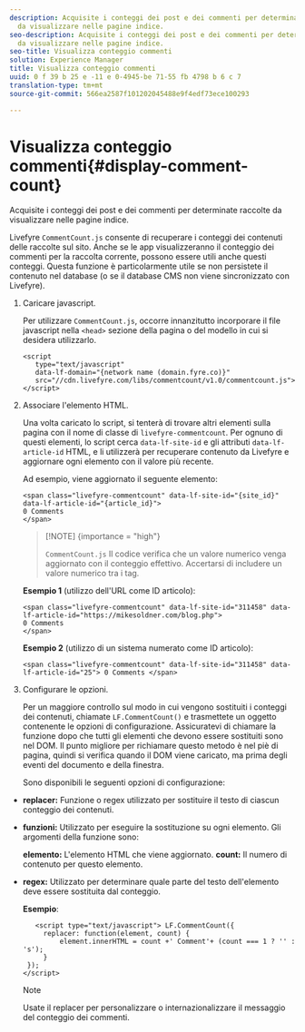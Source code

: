 ```yaml
---
description: Acquisite i conteggi dei post e dei commenti per determinate raccolte
  da visualizzare nelle pagine indice.
seo-description: Acquisite i conteggi dei post e dei commenti per determinate raccolte
  da visualizzare nelle pagine indice.
seo-title: Visualizza conteggio commenti
solution: Experience Manager
title: Visualizza conteggio commenti
uuid: 0 f 39 b 25 e -11 e 0-4945-be 71-55 fb 4798 b 6 c 7
translation-type: tm+mt
source-git-commit: 566ea2587f101202045488e9f4edf73ece100293

---
```



# Visualizza conteggio commenti{#display-comment-count}

Acquisite i conteggi dei post e dei commenti per determinate raccolte da visualizzare nelle pagine indice.

Livefyre `CommentCount.js` consente di recuperare i conteggi dei contenuti delle raccolte sul sito. Anche se le app visualizzeranno il conteggio dei commenti per la raccolta corrente, possono essere utili anche questi conteggi. Questa funzione è particolarmente utile se non persistete il contenuto nel database (o se il database CMS non viene sincronizzato con Livefyre).

1. Caricare javascript.

   Per utilizzare `CommentCount.js`, occorre innanzitutto incorporare il file javascript nella `<head>` sezione della pagina o del modello in cui si desidera utilizzarlo.

   ```
   <script 
      type="text/javascript" 
      data-lf-domain="{network name (domain.fyre.co)}" 
      src="//cdn.livefyre.com/libs/commentcount/v1.0/commentcount.js"> 
   </script>
   ```

1. Associare l'elemento HTML.

   Una volta caricato lo script, si tenterà di trovare altri elementi sulla pagina con il nome di classe di `livefyre-commentcount`. Per ognuno di questi elementi, lo script cerca `data-lf-site-id` e gli attributi `data-lf-article-id` HTML, e li utilizzerà per recuperare contenuto da Livefyre e aggiornare ogni elemento con il valore più recente.

   Ad esempio, viene aggiornato il seguente elemento:

   ```
   <span class="livefyre-commentcount" data-lf-site-id="{site_id}" data-lf-article-id="{article_id}"> 
   0 Comments  
   </span>
   ```

   >[!NOTE] {importance = "high"}
   >
   >`CommentCount.js` Il codice verifica che un valore numerico venga aggiornato con il conteggio effettivo. Accertarsi di includere un valore numerico tra i tag.

   **Esempio 1** (utilizzo dell'URL come ID articolo):

   ```
   <span class="livefyre-commentcount" data-lf-site-id="311458" data-lf-article-id="https://mikesoldner.com/blog.php">  
   0 Comments  
   </span>
   ```

   **Esempio 2** (utilizzo di un sistema numerato come ID articolo):

   ```
   <span class="livefyre-commentcount" data-lf-site-id="311458" data-lf-article-id="25"> 0 Comments </span>
   ```

1. Configurare le opzioni.

   Per un maggiore controllo sul modo in cui vengono sostituiti i conteggi dei contenuti, chiamate `LF.CommentCount()` e trasmettete un oggetto contenente le opzioni di configurazione. Assicuratevi di chiamare la funzione dopo che tutti gli elementi che devono essere sostituiti sono nel DOM. Il punto migliore per richiamare questo metodo è nel piè di pagina, quindi si verifica quando il DOM viene caricato, ma prima degli eventi del documento e della finestra.

   Sono disponibili le seguenti opzioni di configurazione:

* **replacer:** Funzione o regex utilizzato per sostituire il testo di ciascun conteggio dei contenuti.

* **funzioni:** Utilizzato per eseguire la sostituzione su ogni elemento. Gli argomenti della funzione sono:

   **elemento:** L'elemento HTML che viene aggiornato.
   **count:** Il numero di contenuto per questo elemento.

* **regex:** Utilizzato per determinare quale parte del testo dell'elemento deve essere sostituita dal conteggio.

   **Esempio**:

   ```
      <script type="text/javascript"> LF.CommentCount({ 
        replacer: function(element, count) { 
            element.innerHTML = count +' Comment'+ (count === 1 ? '' : 's'); 
        } 
    }); 
   </script>
   ```

   >[!NOTE]
   >
   >Usate il replacer per personalizzare o internazionalizzare il messaggio del conteggio dei commenti.
